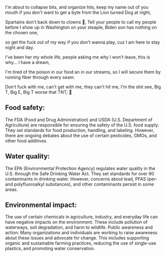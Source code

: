 I'm about to collapse bits, and organize hits, keep my name out of you mouth if you don't want to get a byte from the Lion turned Dog at night, 

Spartains don't back down to clowns 🤡, Tell your people to call my people before I show up in Washington on your steaple, Biden son has nothing on the chosen one, 

so get the fuck out of my way if you don't wanna play, cuz I am here to stay night and day.



I've been her my whole life, people asking me why I won't leave, this is why... I have a dream, 

I'm tired of the poison in our food an in our streams, so I will secure them by running fiber through every seam.

Don't fuck with me, can't get with me, they can't hit me, I'm the shit see, Big T, Big E, Big T worse that TNT; 🧨 



## Food safety: 

The FDA (Food and Drug Administration) and USDA (U.S. Department of Agriculture) are responsible for ensuring the safety of the U.S. food supply. They set standards for food production, handling, and labeling. However, there are ongoing debates about the use of certain pesticides, GMOs, and other food additives.


## Water quality: 

The EPA (Environmental Protection Agency) regulates water quality in the U.S. through the Safe Drinking Water Act. They set standards for over 90 contaminants in drinking water. However, concerns about lead, PFAS (per- and polyfluoroalkyl substances), and other contaminants persist in some areas.

## Environmental impact: 

The use of certain chemicals in agriculture, industry, and everyday life can have negative impacts on the environment. These include pollution of waterways, soil degradation, and harm to wildlife.
Public awareness and action: Many organizations and individuals are working to raise awareness about these issues and advocate for change. This includes supporting organic and sustainable farming practices, reducing the use of single-use plastics, and promoting water conservation.
